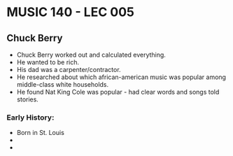 # MUSIC 140 - LEC 005
## Chuck Berry
- Chuck Berry worked out and calculated everything.
- He wanted to be rich.
- His dad was a carpenter/contractor.
- He researched about which african-american music was popular among middle-class white households.
- He found Nat King Cole was popular - had clear words and songs told stories.

### Early History:
- Born in St. Louis
- 
- 
<!--stackedit_data:
eyJoaXN0b3J5IjpbLTIwMDQxNjk1MCwtMTMwNTQzOTk2OV19
-->